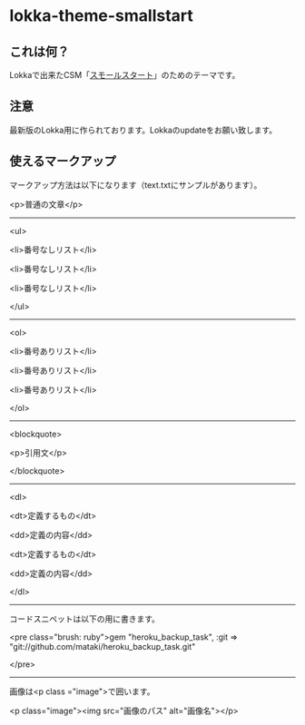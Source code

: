 lokka-theme-smallstart
======================


これは何？
-----

Lokkaで出来たCSM「[スモールスタート](http://blog.mat-aki.net/)」のためのテーマです。

注意
--

最新版のLokka用に作られております。Lokkaのupdateをお願い致します。

使えるマークアップ
---------

マークアップ方法は以下になります（text.txtにサンプルがあります）。

&lt;p&gt;普通の文章&lt;/p&gt;

- - - - - -

&lt;ul&gt;

 &lt;li&gt;番号なしリスト&lt;/li&gt;

&lt;li&gt;番号なしリスト&lt;/li&gt;

&lt;li&gt;番号なしリスト&lt;/li&gt;

&lt;/ul&gt;

- - - - - -

&lt;ol&gt;

&lt;li&gt;番号ありリスト&lt;/li&gt;

&lt;li&gt;番号ありリスト&lt;/li&gt;

&lt;li&gt;番号ありリスト&lt;/li&gt;  

&lt;/ol&gt; 

- - - - - -

&lt;blockquote&gt;

&lt;p&gt;引用文&lt;/p&gt;

&lt;/blockquote&gt;

- - - - - -

&lt;dl&gt;

&lt;dt&gt;定義するもの&lt;/dt&gt;

&lt;dd&gt;定義の内容&lt;/dd&gt;

&lt;dt&gt;定義するもの&lt;/dt&gt;

&lt;dd&gt;定義の内容&lt;/dd&gt;

&lt;/dl&gt;

- - - - - -

コードスニペットは以下の用に書きます。

&lt;pre class="brush: ruby"&gt;gem "heroku_backup_task", :git =&gt; "git://github.com/mataki/heroku_backup_task.git"  

  &lt;/pre&gt;

- - - - - -

画像は&lt;p class ="image"&gt;で囲います。

&lt;p class="image"&gt;&lt;img src="画像のパス" alt="画像名"&gt;&lt;/p&gt;